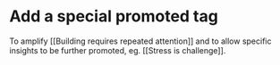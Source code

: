 # Add a special promoted tag
To amplify [[Building requires repeated attention]] and to allow specific insights to be further promoted, eg. [[Stress is challenge]].

<!-- {BearID:699CC80A-6031-4A5C-85BE-F107CF2CC374-1717-000003A687D61CB1} -->
